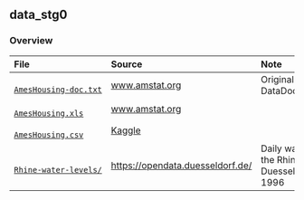 ## data_stg0

### Overview

<table>

<thead>
<tr>
<th align="left">File</th>
<th align="left">Source</th>
<th align="left">Note</th>
</tr>
</thead>

<tbody>

<!-- AmesHousing-doc.txt --> 
<tr>

<!-- * File -->
<td align="left">
<code><a target="_blank" rel="noopener noreferrer" href='https://github.com/j-honnacker/data-viz-sas/blob/master/data_stg0/AmesHousing-doc.txt'>
AmesHousing&#8209;doc.txt
</a></code>
</td>

<!-- * Source -->
<td align="left">
<a target="_blank" rel="noopener noreferrer" href="https://ww2.amstat.org/publications/jse/v19n3/decock/DataDocumentation.txt">
www.amstat.org
</a>
</td>

<!-- * Note -->
<td align="left">
Original file name: DataDocumentation.txt
</td>

</tr>



<!-- AmesHousing.xls --> 
<tr>

<!-- * File -->
<td align="left">
<code><a target="_blank" rel="noopener noreferrer" href='https://github.com/j-honnacker/data-viz-sas/blob/master/data_stg0/AmesHousing.xls'>
AmesHousing.xls
</a></code>
</td>

<!-- * Source -->
<td align="left">
<a target="_blank" rel="noopener noreferrer" href="http://www.amstat.org/publications/jse/v19n3/decock/AmesHousing.xls">
www.amstat.org
</a>
</td>

<!-- * Note -->
<td align="left">
</td>

</tr>



<!-- AmesHousing.csv --> 
<tr>

<!-- * File -->
<td align="left">
<code><a target="_blank" rel="noopener noreferrer" href='https://github.com/j-honnacker/data-viz-sas/blob/master/data_stg0/AmesHousing.csv'>
AmesHousing.csv
</a></code>
</td>

<!-- * Source -->
<td align="left">
<a target="_blank" rel="noopener noreferrer" href="https://www.kaggle.com/prevek18/ames-housing-dataset/downloads/ames-housing-dataset.zip/1">
Kaggle
</a>
</td>

<!-- * Note -->
<td align="left">
</td>

</tr>



<!-- Rhine-water-levels --> 
<tr>

<!-- * File -->
<td align="left">
<code><a target="_blank" rel="noopener noreferrer" href='https://github.com/j-honnacker/data-viz-SAS/tree/master/data_stg0/Rhine-water-levels'>
Rhine&#8209;water&#8209;levels/
</a></code>
</td>

<!-- * Source -->
<td align="left">
<a target="_blank" rel="noopener noreferrer" href="https://opendata.duesseldorf.de/dataset/t%C3%A4gliche-wasserst%C3%A4nde-des-rheins-bei-d%C3%BCsseldorf-den-monaten-seit-1996">
https://opendata.duesseldorf.de/
</a>
</td>

<!-- * Note -->
<td align="left">
Daily water levels of the Rhine at Duesseldorf since 1996
</td>

</tr>

</tbody>

</table>
